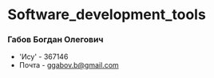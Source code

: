 # Software_development_tools
###  Габов Богдан Олегович
* 'Ису' - 367146
* Почта - ggabov.b@gmail.com
